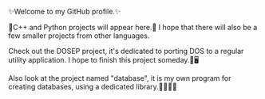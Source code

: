 ✨Welcome to my GitHub profile.✨

💾C++ and Python projects will appear here.💾
I hope that there will also be a few smaller projects from other languages.

Check out the DOSEP project, it's dedicated to porting DOS to a regular utility application. I hope to finish this project someday.📱🖥

Also look at the project named "database", it is my own program for creating databases, using a dedicated library.📕📗📘📙
